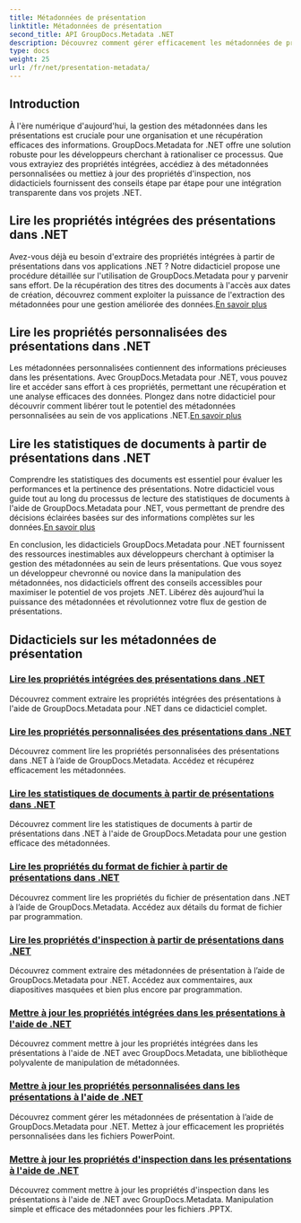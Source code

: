 ```yaml
---
title: Métadonnées de présentation
linktitle: Métadonnées de présentation
second_title: API GroupDocs.Metadata .NET
description: Découvrez comment gérer efficacement les métadonnées de présentation dans .NET à l’aide des didacticiels GroupDocs.Metadata. Accédez facilement aux propriétés intégrées et personnalisées.
type: docs
weight: 25
url: /fr/net/presentation-metadata/
---
```

## Introduction

À l'ère numérique d'aujourd'hui, la gestion des métadonnées dans les présentations est cruciale pour une organisation et une récupération efficaces des informations. GroupDocs.Metadata for .NET offre une solution robuste pour les développeurs cherchant à rationaliser ce processus. Que vous extrayiez des propriétés intégrées, accédiez à des métadonnées personnalisées ou mettiez à jour des propriétés d'inspection, nos didacticiels fournissent des conseils étape par étape pour une intégration transparente dans vos projets .NET.

## Lire les propriétés intégrées des présentations dans .NET

 Avez-vous déjà eu besoin d'extraire des propriétés intégrées à partir de présentations dans vos applications .NET ? Notre didacticiel propose une procédure détaillée sur l'utilisation de GroupDocs.Metadata pour y parvenir sans effort. De la récupération des titres des documents à l'accès aux dates de création, découvrez comment exploiter la puissance de l'extraction des métadonnées pour une gestion améliorée des données.[En savoir plus](./read-built-in-properties-presentations/)

## Lire les propriétés personnalisées des présentations dans .NET

Les métadonnées personnalisées contiennent des informations précieuses dans les présentations. Avec GroupDocs.Metadata pour .NET, vous pouvez lire et accéder sans effort à ces propriétés, permettant une récupération et une analyse efficaces des données. Plongez dans notre didacticiel pour découvrir comment libérer tout le potentiel des métadonnées personnalisées au sein de vos applications .NET.[En savoir plus](./read-custom-properties-presentations/)

## Lire les statistiques de documents à partir de présentations dans .NET

 Comprendre les statistiques des documents est essentiel pour évaluer les performances et la pertinence des présentations. Notre didacticiel vous guide tout au long du processus de lecture des statistiques de documents à l'aide de GroupDocs.Metadata pour .NET, vous permettant de prendre des décisions éclairées basées sur des informations complètes sur les données.[En savoir plus](./read-document-statistics-presentations/)

En conclusion, les didacticiels GroupDocs.Metadata pour .NET fournissent des ressources inestimables aux développeurs cherchant à optimiser la gestion des métadonnées au sein de leurs présentations. Que vous soyez un développeur chevronné ou novice dans la manipulation des métadonnées, nos didacticiels offrent des conseils accessibles pour maximiser le potentiel de vos projets .NET. Libérez dès aujourd’hui la puissance des métadonnées et révolutionnez votre flux de gestion de présentations.

## Didacticiels sur les métadonnées de présentation
### [Lire les propriétés intégrées des présentations dans .NET](./read-built-in-properties-presentations/)
Découvrez comment extraire les propriétés intégrées des présentations à l'aide de GroupDocs.Metadata pour .NET dans ce didacticiel complet.
### [Lire les propriétés personnalisées des présentations dans .NET](./read-custom-properties-presentations/)
Découvrez comment lire les propriétés personnalisées des présentations dans .NET à l’aide de GroupDocs.Metadata. Accédez et récupérez efficacement les métadonnées.
### [Lire les statistiques de documents à partir de présentations dans .NET](./read-document-statistics-presentations/)
Découvrez comment lire les statistiques de documents à partir de présentations dans .NET à l'aide de GroupDocs.Metadata pour une gestion efficace des métadonnées.
### [Lire les propriétés du format de fichier à partir de présentations dans .NET](./read-file-format-properties-presentations/)
Découvrez comment lire les propriétés du fichier de présentation dans .NET à l’aide de GroupDocs.Metadata. Accédez aux détails du format de fichier par programmation.
### [Lire les propriétés d'inspection à partir de présentations dans .NET](./read-inspection-properties-presentations/)
Découvrez comment extraire des métadonnées de présentation à l’aide de GroupDocs.Metadata pour .NET. Accédez aux commentaires, aux diapositives masquées et bien plus encore par programmation.
### [Mettre à jour les propriétés intégrées dans les présentations à l'aide de .NET](./update-built-in-properties-presentations/)
Découvrez comment mettre à jour les propriétés intégrées dans les présentations à l'aide de .NET avec GroupDocs.Metadata, une bibliothèque polyvalente de manipulation de métadonnées.
### [Mettre à jour les propriétés personnalisées dans les présentations à l'aide de .NET](./update-custom-properties-presentations/)
Découvrez comment gérer les métadonnées de présentation à l’aide de GroupDocs.Metadata pour .NET. Mettez à jour efficacement les propriétés personnalisées dans les fichiers PowerPoint.
### [Mettre à jour les propriétés d'inspection dans les présentations à l'aide de .NET](./update-inspection-properties-presentations/)
Découvrez comment mettre à jour les propriétés d'inspection dans les présentations à l'aide de .NET avec GroupDocs.Metadata. Manipulation simple et efficace des métadonnées pour les fichiers .PPTX.